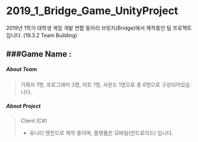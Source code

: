 2019_1_Bridge_Game_UnityProject
==
2019년 1학기 대학생 게임 개발 연합 동아리 브릿지(Bridge)에서 제작중인 팀 프로젝트 입니다. (19.3.2 Team Building)

###Game Name : 
--
##### About Team

> 기획자 1명, 프로그래머 3명, 아트 1명, 사운드 1명으로 총 6명으로 구성되어있습니다.

##### About Project

> Client (C#)
>- 유니티 엔진으로 제작 중이며, 플랫폼은 모바일(안드로이드) 입니다.
